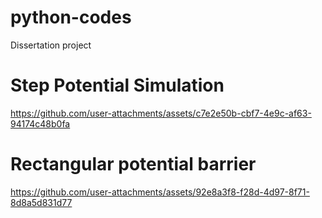 # python-codes
Dissertation project

# Step Potential Simulation

https://github.com/user-attachments/assets/c7e2e50b-cbf7-4e9c-af63-94174c48b0fa
 
# Rectangular potential barrier 

https://github.com/user-attachments/assets/92e8a3f8-f28d-4d97-8f71-8d8a5d831d77



